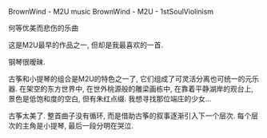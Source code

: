 BrownWind - M2U
music
BrownWind - M2U - 1stSoulViolinism

何等优美而悲伤的乐曲

这是M2U最早的作品之一, 但却是我最喜欢的一首.

钢琴很暧昧.

古筝和小提琴的组合是M2U的特色之一了, 它们组成了可灵活分离也可统一的元乐器. 在架空的东方世界中, 在世外桃源般的雕梁画栋中, 在靠着平静湖岸的观台上, 景色是低饱和度的空白, 但有朱红点缀. 我想寻找那位端庄的少女...

古筝太美了. 整首曲子没有循环, 而是借助古筝的叙事逐渐引入下一个层次. 每个层次的主角是小提琴, 最后一段分明在哭泣.